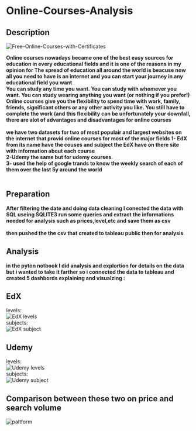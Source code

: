 # Online-Courses-Analysis
## Description
![Free-Online-Courses-with-Certificates](https://user-images.githubusercontent.com/94745919/210171900-fdba945e-8785-4be9-ae8a-bfbcad046ac7.jpg)


**Online courses nowadays became one of the best easy sources for education in every educational fields and it is one of the reasons in my opinion for The spread of education all around the world is beacuse now all you need to have is an internet and you can start your journey in any educational field you want 
<br/>
You can study any time you want. You can study with whomever you want. You can study wearing anything you want (or nothing if you prefer!) Online courses give you the flexibility to spend time with work, family, friends, significant others or any other activity you like. You still have to complete the work (and this flexibility can be
unfortunately your downfall, there are alot of advantages and disadvantages for online courses  
<br/>
we have two datasets for two of most populair and largest websites on the internet that provid online courses for most of the major fields
1- EdX from its name have the couses and subject the EdX have on there site with information about each course 
<br/>
2-Udemy the same but for udemy courses.
<br/>
3- used the help of google trands to know the weekly search of each of them over the last 5y around the world**
<br/>
<br/>
## Preparation
**After filtering the date and doing data cleaning I conected the data with SQL useing SQLITE3 run some queries and extract the informations needed for analysis such as prices,level,etc and save them as csv  
<br/>
then pushed the the csv that created to tableau public then for analysis**
<br/>
## Analysis 
**in the pyton notbook I did analysis and explortion for details on the data but i wanted to take it farther so i connected the data to tableau and created 5 dashbords explaining and visualzing :**
<br/>
## EdX
levels:
<br/>
![EdX levels](https://user-images.githubusercontent.com/94745919/210173170-0136e1ce-6ac1-40d6-bcdb-0a2bf49916b0.png)
<br/>
subjects:
<br/>
![EdX subject](https://user-images.githubusercontent.com/94745919/210173218-d902a04f-518d-42b2-bbef-687d16fd5491.png)
<br/>
## Udemy 
levels:
<br/>
![Udemy levels](https://user-images.githubusercontent.com/94745919/210173236-d4b91157-39cf-4ac4-9f5f-c909d13b55de.png)
<br/>
subjects:
<br/>
![Udemy subject](https://user-images.githubusercontent.com/94745919/210173275-eed1174d-8322-48a1-a109-6147693a7175.png)
## Comparison between these two on price and search volume
![paltform](https://user-images.githubusercontent.com/94745919/210173364-1da35797-b812-49c3-8472-ca48e09dbbc0.png)






